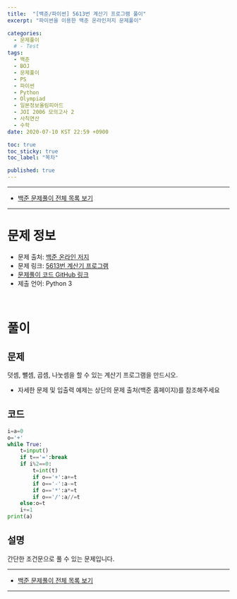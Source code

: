 ```yaml
---
title:  "[백준/파이썬] 5613번 계산기 프로그램 풀이"
excerpt: "파이썬을 이용한 백준 온라인저지 문제풀이"

categories:
  - 문제풀이
  # - Test
tags:
  - 백준
  - BOJ
  - 문제풀이
  - PS
  - 파이썬
  - Python
  - Olympiad
  - 일본정보올림피아드
  - JOI 2006 모의고사 2
  - 사칙연산
  - 수학
date: 2020-07-10 KST 22:59 +0900

toc: true
toc_sticky: true
toc_label: "목차"

published: true
---
```


- - -

 - [백준 문제풀이 전체 목록 보기](/boj)

- - -

# 문제 정보
 - 문제 출처: [백준 온라인 저지](http://boj.kr/)
 - 문제 링크: [5613번 계산기 프로그램](https://www.acmicpc.net/problem/5613)
 - [문제풀이 코드 GitHub 링크](https://github.com/NeoMindStd/CodingLife)
 - 제출 언어: Python 3
 
 <br>

# 풀이

## 문제

덧셈, 뺄셈, 곱셈, 나눗셈을 할 수 있는 계산기 프로그램을 만드시오.

* 자세한 문제 및 입출력 예제는 상단의 문제 출처(백준 홈페이지)를 참조해주세요

## 코드

```python
i=a=0
o='+'
while True:
    t=input()
    if t=='=':break
    if i%2==0:
        t=int(t)
        if o=='+':a+=t
        if o=='-':a-=t
        if o=='*':a*=t
        if o=='/':a//=t
    else:o=t
    i+=1
print(a)
```

## 설명

간단한 조건문으로 풀 수 있는 문제입니다.

- - -

 - [백준 문제풀이 전체 목록 보기](/boj)

- - -